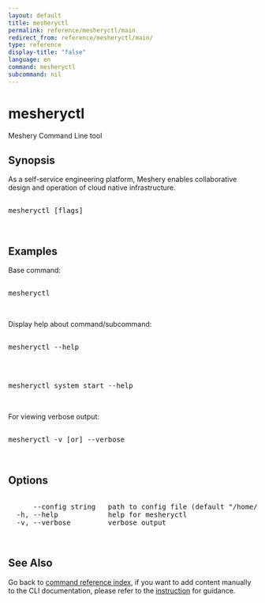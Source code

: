 ```yaml
---
layout: default
title: mesheryctl
permalink: reference/mesheryctl/main
redirect_from: reference/mesheryctl/main/
type: reference
display-title: "false"
language: en
command: mesheryctl
subcommand: nil
---
```


# mesheryctl

Meshery Command Line tool

## Synopsis

As a self-service engineering platform, Meshery enables collaborative design and operation of cloud native infrastructure.

<pre class='codeblock-pre'>
<div class='codeblock'>
mesheryctl [flags]

</div>
</pre> 

## Examples

Base command:
<pre class='codeblock-pre'>
<div class='codeblock'>
mesheryctl

</div>
</pre> 

Display help about command/subcommand:
<pre class='codeblock-pre'>
<div class='codeblock'>
mesheryctl --help

</div>
</pre> 

<pre class='codeblock-pre'>
<div class='codeblock'>
mesheryctl system start --help

</div>
</pre> 

For viewing verbose output:
<pre class='codeblock-pre'>
<div class='codeblock'>
mesheryctl -v [or] --verbose

</div>
</pre> 

## Options

<pre class='codeblock-pre'>
<div class='codeblock'>
      --config string   path to config file (default "/home/runner/.mesheryconfig.yaml")
  -h, --help            help for mesheryctl
  -v, --verbose         verbose output

</div>
</pre>

## See Also

Go back to [command reference index](/reference/mesheryctl/), if you want to add content manually to the CLI documentation, please refer to the [instruction](/project/contributing/contributing-cli#preserving-manually-added-documentation) for guidance.
